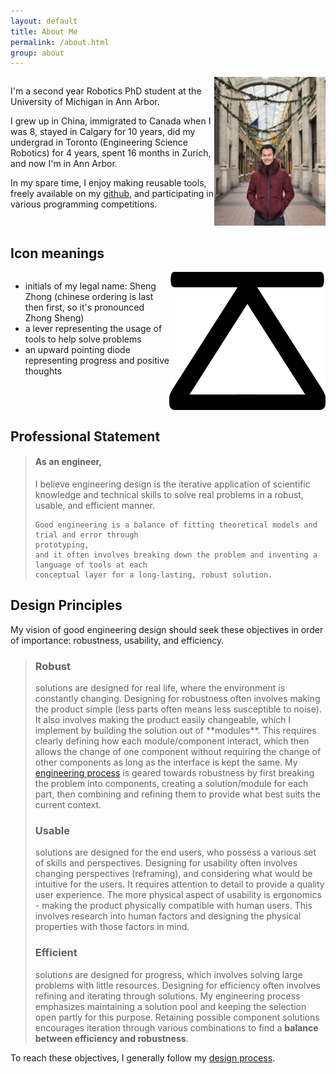 ```yaml
---
layout: default
title: About Me
permalink: /about.html
group: about
---
```


<div class="block" style="min-height:500px;">



<div style="display:flex;">
<div>
<p>
	I'm a second year Robotics PhD student at the University of Michigan in Ann Arbor. 
</p>

<p>
    I grew up in China, immigrated to Canada when I was 8,
    stayed in Calgary for 10 years, did my undergrad in Toronto
    (Engineering Science Robotics)
    for 4 years, spent 16 months in Zurich, and now I'm in
    Ann Arbor.
</p>
<p>
	In my spare time, I enjoy making reusable tools, freely available on my <a href="https://github.com/LemonPi">github</a>, and
	participating in various programming competitions. 
</p>
</div>
<div style="margin:0 auto;" class="frames">
<img width="100%" src="res/self.jpg">
</div>
</div>
    

<h2>Icon meanings</h2>
<div style="display:flex">
<ul>
    <li>initials of my legal name: Sheng Zhong 
    (chinese ordering is last then first, so it's pronounced Zhong Sheng)</li>
    <li>a lever representing the usage of tools to help solve problems</li>
    <li>an upward pointing diode representing progress and positive thoughts</li>
</ul>
<img style="margin:0 auto; display:block; width:250px" src="res/zs500.png">
</div>



<h2>Professional Statement</h2>
<blockquote><h4>As an engineer,</h4>
    I believe engineering design is the iterative application of scientific knowledge and
    technical skills to solve real problems in a robust, usable, and efficient manner.


    Good engineering is a balance of fitting theoretical models and trial and error through
    prototyping,
    and it often involves breaking down the problem and inventing a language of tools at each
    conceptual layer for a long-lasting, robust solution.
</blockquote>

<h2>Design Principles</h2>
<p>
	My vision of good engineering design should seek these objectives in order of importance: 
	robustness, usability, and efficiency.  
</p>

<blockquote>
	<p>
		<h3><strong>Robust</strong></h3> solutions are designed for real life, where the environment is constantly changing.  
		Designing for robustness often involves making the product simple (less parts often means less susceptible to noise).  
		It also involves making the product easily changeable, which I implement by building the solution out of **modules**.  
		This requires clearly defining how each module/component interact, which then allows the change of  
		one component without requiring the change of other components as long as the interface is kept the same.  
		My <a href="/process.html">engineering process</a> is geared towards robustness by first breaking the problem into components,  
		creating a solution/module for each part, then combining and refining them to provide what best suits the current context.  
	</p>
	<p>
		<h3><strong>Usable</strong></h3> solutions are designed for the end users, who possess a various set of skills and perspectives.  
		Designing for usability often involves changing perspectives (reframing), and considering what would be intuitive for the users.  
		It requires attention to detail to provide a quality user experience.  
		The more physical aspect of usability is ergonomics - making the product physically compatible with human users.  
		This involves research into human factors and designing the physical properties with those factors in mind.  
	</p>
	<p>
		<h3><strong>Efficient</strong></h3> solutions are designed for progress, which involves solving large problems with little resources.  
		Designing for efficiency often involves refining and iterating through solutions. My engineering process emphasizes  
		maintaining a solution pool and keeping the selection open partly for this purpose. Retaining possible component solutions  
		encourages iteration through various combinations to find a <strong>balance between efficiency and robustness</strong>.  
	</p>
</blockquote>

<p>
	To reach these objectives, I generally follow my <a href="/process/">design process</a>.
</p>
</div>
